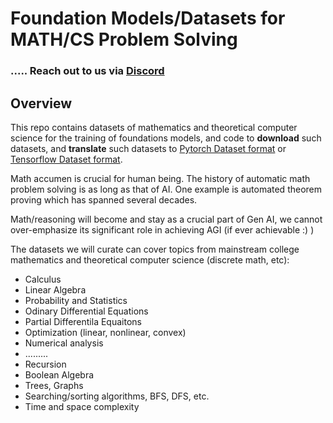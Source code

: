 # Foundation Models/Datasets for MATH/CS Problem Solving

### ..... Reach out to us via [Discord](https://discord.com/channels/755517485096108153/1275024255637262336)

## Overview

This repo contains datasets of mathematics and theoretical computer science for the training of foundations models, and code to **download** such datasets, and **translate** such datasets to [Pytorch Dataset format](https://pytorch.org/vision/stable/datasets.html) or [Tensorflow Dataset format](https://www.tensorflow.org/datasets/api_docs/python/tfds). 

Math accumen is crucial for human being. The history of automatic math problem solving is as long as that of AI. One example is automated theorem proving which has spanned several decades. 

Math/reasoning will become and stay as a crucial part of Gen AI, we cannot over-emphasize its significant role in achieving AGI (if ever achievable :) )

The datasets we will curate can cover topics from mainstream college mathematics and theoretical computer science (discrete math, etc):
- Calculus
- Linear Algebra
- Probability and Statistics
- Odinary Differential Equations
- Partial Differentila Equaitons
- Optimization (linear, nonlinear, convex)
- Numerical analysis
- .........
- Recursion
- Boolean Algebra
- Trees, Graphs
- Searching/sorting algorithms, BFS, DFS, etc.
- Time and space complexity
